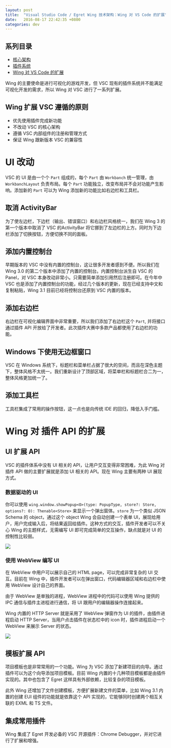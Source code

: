 ```yaml
---
layout: post
title:  "Visual Studio Code / Egret Wing 技术架构：Wing 对 VS Code 的扩展"
date:   2016-08-17 22:42:35 +0800
categories: dev
---
```


## 系列目录
- [核心架构](/dev/2016/08/15/vscode-the-architecture/)
- [插件系统](/dev/2016/08/16/vscode-the-extensions/)
- [Wing 对 VS Code 的扩展](/dev/2016/08/17/wing-vs-vscode/)

Wing 的主要使命是进行可视化的游戏开发，但 VSC 现有的插件系统并不能满足可视化开发的需求，所以 Wing 对 VSC 进行了一系列扩展。

## Wing 扩展 VSC 遵循的原则

- 优先使用插件完成新功能
- 不改动 VSC 的核心架构
- 遵循 VSC 内部组件的注册和管理方式
- 保证 Wing 跟新版本 VSC 的兼容性

<!--more-->

# UI 改动

VSC 的 UI 是由一个个 `Part` 组成的，每个 `Part` 由 `Workbanch` 统一管理，由 `WorkbanchLayout` 负责布局。每个 `Part` 功能独立，改变布局并不会对功能产生影响。添加新的 `Part` 可以为 Wing 添加新的功能比如右边栏和工具栏。

## 取消 ActivityBar

为了使左边栏，下边栏（输出、错误窗口）和右边栏风格统一，我们在 Wing 3 的第一个版本中取消了 VSC 的ActivityBar 将它挪到了左边栏的上方。同时为下边栏添加了切换按钮，方便切换不同的面板。

## 添加内置控制台

早期版本的 VSC 中没有内置的控制台，这让很多开发者感到不便。所以我们在 Wing 3.0 的第二个版本中添加了内置的控制台。内置控制台派生自 VSC 的 Panel，对 VSC 本身改动非常小。只需要简单添加引用然后注册即可。在今年中 VSC 也是添加了内置控制台的功能，经过几个版本的更新，现在已经支持中文和复制粘贴，Wing 3.1 目前已经将控制台还原到 VSC 内置的版本。

## 添加右边栏

右边栏在可视化编辑界面中非常重要，所以我们添加了右边栏这个 `Part`, 并将接口通过插件 API 开放给了开发者。此次插件大赛中多款产品都使用了右边栏的功能。

## Windows 下使用无边框窗口

VSC 在 Windows 系统下，标题栏和菜单栏占据了很大的空间，而且在深色主题下，整体风格不太统一。我们重新设计了顶部区域，将菜单栏和标题栏合二为一，整体风格更加统一了。 

## 添加工具栏

工具栏集成了常用的操作按钮，这一点也是向传统 IDE 的回归，降低入手门槛。

# Wing 对 插件 API 的扩展

## UI 扩展 API

VSC 的插件体系中没有 UI 相关的 API，让用户交互变得非常困难，为此 Wing 对插件 API 做的主要扩展就是添加 UI 相关的 API。现在 Wing 主要有两种 UI 展现方式。

### 数据驱动的 UI

你可以使用 `wing.window.showPopup<O>(type: PopupType, store?: Store, options?: O): Thenable<Store>` 来显示一个弹出窗体。`store` 为一个类似 JSON Schema 的 object，通过这个 object Wing 会自动创建一个表单 UI，展现给用户，用户完成输入后，将结果返回给插件。这种方式的交互，插件开发者可以不关心 Wing 的主题样式，无需编写 UI 即可完成简单的交互操作，缺点就是对 UI 的控制性比较弱。

![](http://edn.egret.com/cn/data/upload/asset/20160308/56de4ff73daba.png)

### 使用 WebView 编写 UI

在 WebView 中用户可以展示自己的 HTML page，可以完成非常复杂的 UI 交互。目前在 Wing 中，插件开发者可以在弹出窗口，代码编辑器区域和右边栏中使用 WebView 设计自己的界面。

由于 WebView 是单独的进程，WebView 进程中的代码可以使用 Wing 提供的 IPC 通信与插件主进程进行通信，将 UI 跟用户的编辑器操作连接起来。

Wing 内置的 HTTP Server 就是采用了 WebView 弹窗作为 UI 的插件，由插件进程启动 HTTP Server，当用户点击插件在状态栏中的 icon 时，插件进程启动一个WebView 来展示 Server 的状态。

![](http://edn.egret.com/cn/data/upload/asset/20160621/57693c4dce59f.gif)

## 模板扩展 API

项目模板也是非常常用的一个功能。Wing 为 VSC 添加了新建项目的向导。通过插件可以为这个向导添加项目模板。目前 Wing 内置的十几种项目模板都是由插件实现的。其中也包含了 Egret 这样具有外部依赖，比较复杂的项目模板。

此外 Wing 还增加了文件创建模板，方便扩展新建文件的菜单，比如 Wing 3.1 内置的创建 EUI 组件的功能就是依靠这个 API 实现的，它能够同时创建两个相互关联的 EXML 和 TS 文件。

## 集成常用插件

Wing 集成了 Egret 开发必备的 VSC 开源插件：Chrome Debugger，并对它进行了扩展和增强。




